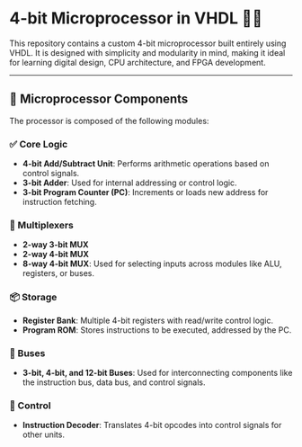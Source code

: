 # 4-bit Microprocessor in VHDL 🚀🔧

This repository contains a custom 4-bit microprocessor built entirely using VHDL. It is designed with simplicity and modularity in mind, making it ideal for learning digital design, CPU architecture, and FPGA development.

---

## 🧠 Microprocessor Components

The processor is composed of the following modules:

### ✅ Core Logic
- **4-bit Add/Subtract Unit**: Performs arithmetic operations based on control signals.
- **3-bit Adder**: Used for internal addressing or control logic.
- **3-bit Program Counter (PC)**: Increments or loads new address for instruction fetching.

### 🔀 Multiplexers
- **2-way 3-bit MUX**
- **2-way 4-bit MUX**
- **8-way 4-bit MUX**: Used for selecting inputs across modules like ALU, registers, or buses.

### 📦 Storage
- **Register Bank**: Multiple 4-bit registers with read/write control logic.
- **Program ROM**: Stores instructions to be executed, addressed by the PC.

### 📡 Buses
- **3-bit, 4-bit, and 12-bit Buses**: Used for interconnecting components like the instruction bus, data bus, and control signals.

### 🧾 Control
- **Instruction Decoder**: Translates 4-bit opcodes into control signals for other units.



